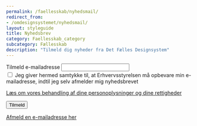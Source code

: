 ```yaml
---
permalink: /faellesskab/nyhedsmail/
redirect_from:
- /omdesignsystemet/nyhedsmail/
layout: styleguide
title: Nyhedsbrev
category: Faellesskab_category
subcategory: Fællesskab
description: "Tilmeld dig nyheder fra Det Fælles Designsystem"
---
```


<div class="alert mt-5 mb-9" id="newsletter-alert" role="alert" hidden>
    <div class="alert-body">
        <h2 class="alert-heading"></h2>
        <div class="alert-text"></div>
    </div>
</div>
<div class="newsletter-container mt-5">
    <form action="https://det-faelles-designsystem.uxmail.io/handlers/post/" method="post" id="newsform" novalidate>
        <input type="hidden" value="" id="newsletter_action">
        <input type="hidden" value="" id="newsletter_lists">
        <input type="hidden" value="" id="newsletter_language">
        <input type="hidden" name="failure_url" value="" id="failure_url">
        <input type="hidden" name="success_url" value="" id="success_url">
        <div class="form-group" id="newsletter-emailaddress">
            <label class="form-label" for="i_newsform_email">Tilmeld e-mailadresse</label>
            <span class="form-error-message d-none"></span>
            <input type="email" class="form-input" id="i_newsform_email" autocomplete="email" required>
        </div>
        <div class="form-group" id="samtykke-group">
            <span class="form-error-message d-none"></span>
            <input id="samtykke-check" type="checkbox" value="" class="form-checkbox checkbox-large" required />
            <label for="samtykke-check">Jeg giver hermed samtykke til, at Erhvervsstyrelsen må opbevare min <span class='nowrap'>e-mailadresse</span>, indtil jeg selv afmelder mig nyhedsbrevet</label>
        </div>
        <p><a href="/privatlivspolitik-cookies/">Læs om vores behandling af dine personoplysninger og dine rettigheder</a></p>
        <input type="submit" class="button button-primary mt-5" value="Tilmeld" id="newsletter-submit">
    </form>
    <p class="mt-9 pt-0">
        <a href="/faellesskab/nyhedsmail/afmeld/">Afmeld en <span class='nowrap'>e-mailadresse</span> her</a>
    </p>
</div>
